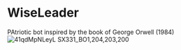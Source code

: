 # WiseLeader
PAtriotic bot inspired by the book of George Orwell (1984)![41qdMpNLeyL _SX331_BO1,204,203,200_](https://user-images.githubusercontent.com/75089552/129610638-d9ca18e0-7b62-41c5-a963-4296a0d7ffd1.jpg)

